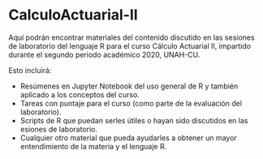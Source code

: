 # CalculoActuarial-II
Aquí podrán encontrar materiales del contenido discutido en las sesiones de laboratorio del lenguaje R para el curso Cálculo Actuarial II, impartido durante el segundo periodo académico 2020, UNAH-CU.

Esto incluirá: 
* Resúmenes en Jupyter Notebook del uso general de R y también aplicado a los conceptos del curso.
* Tareas con puntaje para el curso (como parte de la evaluación del laboratorio).
* Scripts de R que puedan serles útiles o hayan sido discutidos en las esiones de laboratorio.
* Cualquier otro material que pueda ayudarles a obtener un mayor entendimiento de la materia y el lenguaje R.

